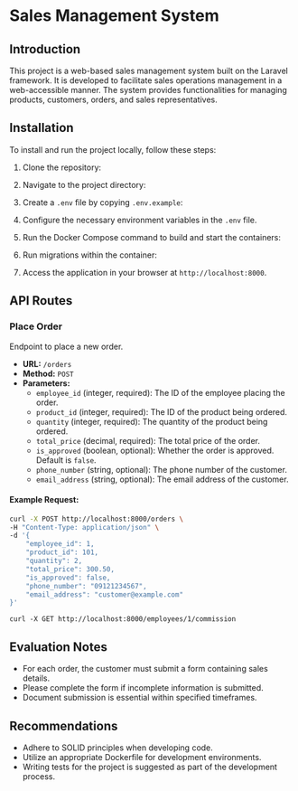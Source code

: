 # Sales Management System

## Introduction

This project is a web-based sales management system built on the Laravel framework. It is developed to facilitate sales operations management in a web-accessible manner. The system provides functionalities for managing products, customers, orders, and sales representatives.

## Installation

To install and run the project locally, follow these steps:

1. Clone the repository: 

2. Navigate to the project directory:

3. Create a `.env` file by copying `.env.example`:

4. Configure the necessary environment variables in the `.env` file.

5. Run the Docker Compose command to build and start the containers:

6. Run migrations within the container:

7. Access the application in your browser at `http://localhost:8000`.

## API Routes

### Place Order
Endpoint to place a new order.

- **URL:** `/orders`
- **Method:** `POST`
- **Parameters:**
    - `employee_id` (integer, required): The ID of the employee placing the order.
    - `product_id` (integer, required): The ID of the product being ordered.
    - `quantity` (integer, required): The quantity of the product being ordered.
    - `total_price` (decimal, required): The total price of the order.
    - `is_approved` (boolean, optional): Whether the order is approved. Default is `false`.
    - `phone_number` (string, optional): The phone number of the customer.
    - `email_address` (string, optional): The email address of the customer.

#### Example Request:
```bash
curl -X POST http://localhost:8000/orders \
-H "Content-Type: application/json" \
-d '{
    "employee_id": 1,
    "product_id": 101,
    "quantity": 2,
    "total_price": 300.50,
    "is_approved": false,
    "phone_number": "09121234567",
    "email_address": "customer@example.com"
}'
```
```
curl -X GET http://localhost:8000/employees/1/commission
```

## Evaluation Notes

- For each order, the customer must submit a form containing sales details.
- Please complete the form if incomplete information is submitted.
- Document submission is essential within specified timeframes.

## Recommendations

- Adhere to SOLID principles when developing code.
- Utilize an appropriate Dockerfile for development environments.
- Writing tests for the project is suggested as part of the development process.
